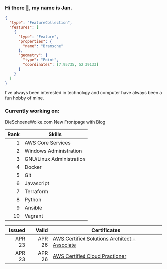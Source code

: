 ### Hi there 👋, my name is Jan.

```geojson
{
  "type": "FeatureCollection",
  "features": [
    {
      "type": "Feature",
      "properties": {
        "name": "Bramsche"
      },
      "geometry": {
        "type": "Point",
        "coordinates": [7.95735, 52.39133]
      }
    }
  ]
}

```
I've always been interested in technology and computer have always been a fun hobby of mine. 

### Currently working on:
DieSchoeneWolke.com New Frontpage with Blog



| Rank | Skills                     |
|-----:|----------------------------|
|     1| AWS Core Services          |
|     2| Windows Administration     |
|     3| GNU/Linux Administration   |
|     4| Docker                     |
|     5| Git                        |
|     6| Javascript                 |
|     7| Terraform                  |
|     8| Python                     |
|     9| Ansible                    |
|    10| Vagrant                    |


| Issued    |  Valid| Certificates                                        |
|----------:|------:|-----------------------------------------------------|
|     APR 23| APR 26| [AWS Certified Solutions Architect - Associate](https://www.credly.com/badges/233f3179-de81-4713-9059-1f89ce4316bf/public_url)       | 
|     APR 23| APR 26| [AWS Certified Cloud Practioner](https://www.credly.com/badges/49650e64-fa54-40d1-aa7e-792a250e1cf9/public_url)                      |
